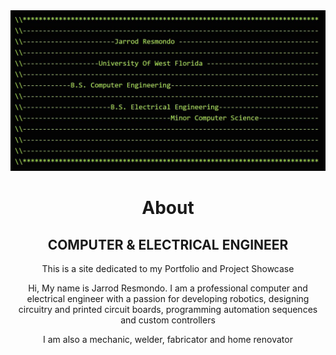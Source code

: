 


<img src="/assets/images/header.JPG" alt="My Style"   class="center">


<body>



<h1 align="center" >About</h1>




<h2  align="center"  id="computer--electrical-engineer"> COMPUTER &amp; ELECTRICAL ENGINEER</h2>

<p align="center" >This is a site dedicated to my Portfolio and Project Showcase</p>
<p align="center">Hi, My name is Jarrod Resmondo. I am a professional computer and electrical engineer with a passion for developing robotics, designing circuitry and printed circuit boards, programming automation sequences and custom controllers</p>
<p align="center">I am also a mechanic, welder, fabricator and home renovator</p>

